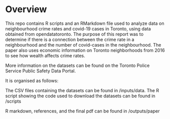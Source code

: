 # Overview

This repo contains R scripts and an RMarkdown file used to analyze data on neighbourhood crime rates and covid-19 cases in Toronto, using data obtained from opendatatoronto. The purpose of this report was to determine if there is a connection between the crime rate in a neighbourhood and the number of covid-cases in the neighbourhood. The paper also uses economic information on Toronto neighborhoods from 2016 to see how wealth affects crime rates. 

More information on the datasets can be found on the Toronto Police Service Public Safety Data Portal.

It is organised as follows:

The CSV files containing the datasets can be found in /inputs/data. The R script showing the code used to download the datasets can be found in /scripts 

R markdown, references, and the final pdf can be found in /outputs/paper